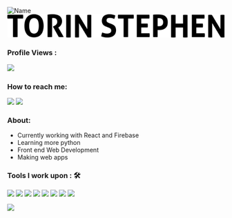 ![Name](https://github.com/sharannyobasu/sharannyobasu/blob/master/Hello(1).gif)
![Name](https://github.com/torin-stephen/torin-stephen/blob/main/Name.png)


 ### Profile Views :<br>
  <img src="https://profile-counter.glitch.me/torin-stephen/count.svg" />


### How to reach me:

<img src="https://img.shields.io/badge/tkmsmc@gmail.com-%23D14836.svg?&style=for-the-badge&logo=gmail&logoColor=white" href="mailto:tkmsmc@gmail.com">   <a  href="https://www.instagram.com/torin_stephen/"><img src="https://img.shields.io/badge/@torin_stephen-%23E4405F.svg?&style=for-the-badge&logo=instagram&logoColor=white"></a>

### About:

- Currently working with React and Firebase
- Learning more python
- Front end Web Development
- Making web apps


### Tools I work upon : 🛠
   <img src="https://img.shields.io/badge/python%20-%2314354C.svg?&style=for-the-badge&logo=python&logoColor=white">   <img src="https://img.shields.io/badge/javascript%20-%23323330.svg?&style=for-the-badge&logo=javascript&logoColor=%23F7DF1E">   <img src="https://img.shields.io/badge/html5%20-%23E34F26.svg?&style=for-the-badge&logo=html5&logoColor=white">   <img src="https://img.shields.io/badge/css3%20-%231572B6.svg?&style=for-the-badge&logo=css3&logoColor=white">   <img src="https://img.shields.io/badge/react%20-%2320232a.svg?&style=for-the-badge&logo=react&logoColor=%2361DAFB">   <img src="https://img.shields.io/badge/bootstrap%20-%23563D7C.svg?&style=for-the-badge&logo=bootstrap&logoColor=white">   <img src="https://img.shields.io/badge/git%20-%23F05033.svg?&style=for-the-badge&logo=git&logoColor=white"/>   <img src="http://img.shields.io/badge/-VS%20Code-000000?style=for-the-badge&logo=Visual-studio-code&logoColor=blue">

<img src="https://github-readme-stats.vercel.app/api?username=torin-stephen&show_icons=true&title_color=03fc90&icon_color=03fc90&text_color=03fc90&bg_color=002b19">
